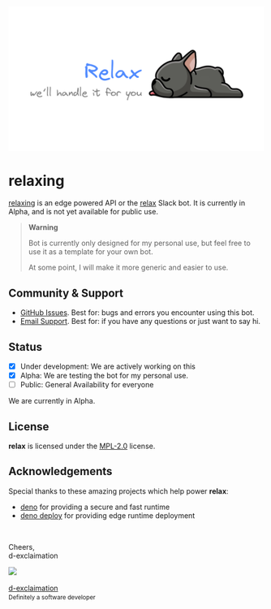 <img src="banner.png">

# relaxing


[relaxing](https://relaxing.saturday.team) is an edge powered API or the [relax](https://github.com/d-exclaimation/relax) Slack bot. It is currently in Alpha, and is not yet available for public use.

> **Warning**
>
> Bot is currently only designed for my personal use, but feel free to use it as a template for your own bot.
>
> At some point, I will make it more generic and easier to use.


<!-- ## Features

### Actions (Slash & Mention Commands)

<img width="100%" src="assets/reviewer-action.png">

`reviewer` - a random reviewer from the associated development team, take the stress out of choosing a reviewer, and let the bot do it for you.

<img width="100%" src="assets/quote-action.png">

`quote` - a random quote from a famous person, to inspire you to do your best.

<img width="100%" src="assets/meme-action.png">

`meme` - a random meme from reddit, to make you laugh.

<small>
  <i>
    Commands can be triggered by either slash commands or by mentioning using the format <code>@relax {command}</code>
  </i>
</small>

### Workflow Steps

<img width="100%" src="assets/reviewer-workflow-step.png">
<img width="100%" src="assets/merge-request-workflow.png">

`Pick a random reviewer` - similar to its action counterpart, but is integrated into Slack Workflow Builder, so you can use it in your own workflow.

### AI Powered conversation

<img width="100%" src="assets/ai-example-1.png">

**relax** can respond to messages where it is mentioned (not an action or workflow step) with a unique response powered the same AI that powers [ChatGPT](https://chat.openai.com)

Here's an example of a 100% fully working and inteligent conversation with **relax**, with 0 issue, or any weirdness at all:


<img width="100%" src="assets/ai-example-2.png">


---

_That's it unfornately, that's no more features yet, so here's a picture of a dog instead:_

<img width="40%" src="assets/my-hot-sauce.jpg">

<small>
<i>I definitely have my priorities straight</i>
</small>
 -->

## Community & Support

- [GitHub Issues](https://github.com/d-exclaimation/relax/issues). Best for: bugs and errors you encounter using this bot.
- [Email Support](mailto:vno16@d-exclaimation.me). Best for: if you have any questions or just want to say hi.

## Status
 
- [x] Under development: We are actively working on this
- [X] Alpha: We are testing the bot for my personal use.
- [ ] Public: General Availability for everyone

We are currently in Alpha.

## License

**relax** is licensed under the [MPL-2.0](/LICENSE) license.

## Acknowledgements

Special thanks to these amazing projects which help power **relax**:

- [deno](https://deno.land) for providing a secure and fast runtime
- [deno deploy](https://deno.com/deploy) for providing edge runtime deployment

<br/>

Cheers,<br/>
d-exclaimation
  
<img width="8%" src="https://avatars.githubusercontent.com/u/70748917?v=4"> 

[d-exclaimation](https://d-exclaimation.me)<br/>
<small>Definitely a software developer</small>
